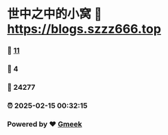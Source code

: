 # 世中之中的小窝 :link: https://blogs.szzz666.top 
### :page_facing_up: [11](https://blogs.szzz666.top/tag.html) 
### :speech_balloon: 4 
### :hibiscus: 24277 
### :alarm_clock: 2025-02-15 00:32:15 
### Powered by :heart: [Gmeek](https://github.com/Meekdai/Gmeek)
